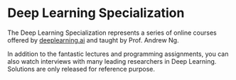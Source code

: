 # Deep Learning Specialization
The Deep Learning Specialization represents a series of online courses offered by [deeplearning.ai](https://www.deeplearning.ai) and taught by Prof. Andrew Ng. 

In addition to the fantastic lectures and programming assignments, you can also watch interviews with many leading researchers in Deep Learning. Solutions are only released for reference purpose.
